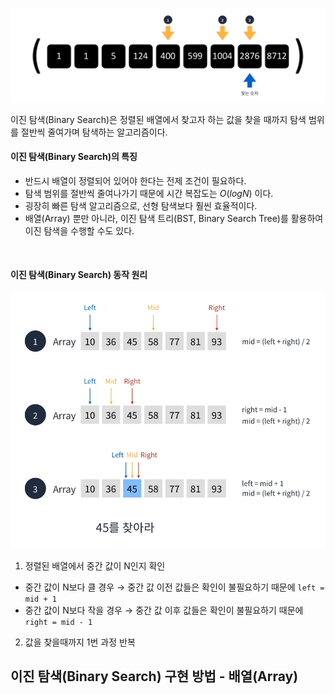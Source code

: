 ![이진 탐색](/assets/images/algorithm/search/binary_search.webp)

이진 탐색(Binary Search)은 정렬된 배열에서 찾고자 하는 값을 찾을 때까지 탐색 범위를 절반씩 줄여가며 탐색하는 알고리즘이다.

#### 이진 탐색(Binary Search)의 특징

- 반드시 배열이 정렬되어 있어야 한다는 전제 조건이 필요하다.
- 탐색 범위를 절반씩 줄여나가기 때문에 시간 복잡도는 $O(logN)$ 이다.
- 굉장히 빠른 탐색 알고리즘으로, 선형 탐색보다 훨씬 효율적이다.
- 배열(Array) 뿐만 아니라, 이진 탐색 트리(BST, Binary Search Tree)를 활용하여 이진 탐색을 수행할 수도 있다.

<br />

#### 이진 탐색(Binary Search) 동작 원리

![이진 탐색 동작 원리](/assets/images/algorithm/search/binary_search_works.webp)

1. 정렬된 배열에서 중간 값이 N인지 확인

- 중간 값이 N보다 클 경우 → 중간 값 이전 값들은 확인이 불필요하기 때문에 `left = mid + 1`
- 중간 값이 N보다 작을 경우 → 중간 값 이후 값들은 확인이 불필요하기 때문에 `right = mid - 1`

2. 값을 찾을때까지 1번 과정 반복

## 이진 탐색(Binary Search) 구현 방법 - 배열(Array)
